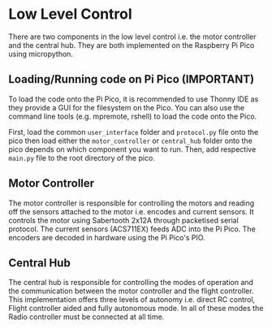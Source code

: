 # Low Level Control

There are two components in the low level control i.e. the motor controller and the central hub. They are both implemented on the Raspberry Pi Pico using micropython.


## Loading/Running code on Pi Pico (IMPORTANT)
To load the code onto the Pi Pico, it is recommended to use Thonny IDE as they provide a GUI for the filesystem on the Pico. You can also use the command line tools (e.g. mpremote, rshell) to load the code onto the Pico.

First, load the common `user_interface` folder and `protocol.py` file onto the pico then load either the `motor_controller` or `central_hub` folder onto the pico depends on which component you want to run. Then, add respective `main.py` file to the root directory of the pico.

## Motor Controller
The motor controller is responsible for controlling the motors and reading off the sensors attached to the motor i.e. encodes and current sensors. It controls the motor using Sabertooth 2x12A through packetised serial protocol. The current sensors (ACS711EX) feeds ADC into the Pi Pico. The encoders are decoded in hardware using the Pi Pico's PIO.

## Central Hub
The central hub is responsible for controlling the modes of operation and the communication between the motor controller and the flight controller. This implementation offers three levels of autonomy i.e. direct RC control, Flight controller aided and fully autonomous mode. In all of these modes the Radio controller must be connected at all time.
